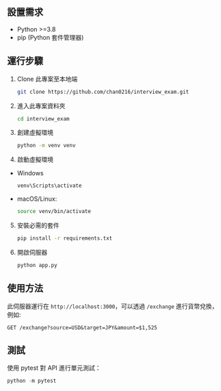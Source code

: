 ## 設置需求

- Python >=3.8
- pip (Python 套件管理器)

## 運行步驟

1. Clone 此專案至本地端
   ```bash
   git clone https://github.com/chan0216/interview_exam.git
   ```
2. 進入此專案資料夾

   ```bash
   cd interview_exam
   ```

3. 創建虛擬環境

   ```bash
   python -m venv venv
   ```

4. 啟動虛擬環境

- Windows

  ```bash
  venv\Scripts\activate
  ```

- macOS/Linux:
  ```bash
  source venv/bin/activate
  ```

5. 安裝必需的套件

   ```bash
   pip install -r requirements.txt
   ```

6. 開啟伺服器

   ```python
   python app.py
   ```

## 使用方法

此伺服器運行在 `http://localhost:3000`，可以透過 `/exchange` 進行貨幣兌換，例如:

```
GET /exchange?source=USD&target=JPY&amount=$1,525
```

## 測試

使用 pytest 對 API 進行單元測試：

```python
python -m pytest
```
